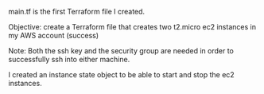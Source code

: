 main.tf is the first Terraform file I created. 


Objective:
create a Terraform file that creates two t2.micro ec2 instances in my AWS account (success)



Note: 
Both the ssh key and the security group are needed in order to successfully ssh into either machine.

I created an instance state object to be able to start and stop the ec2 instances.
